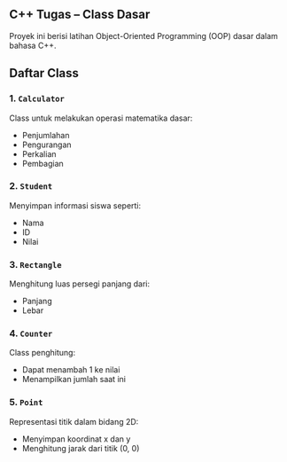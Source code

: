 ## C++ Tugas – Class Dasar

Proyek ini berisi latihan Object-Oriented Programming (OOP) dasar dalam bahasa C++.

##  Daftar Class

### 1. `Calculator`
Class untuk melakukan operasi matematika dasar:
- Penjumlahan
- Pengurangan
- Perkalian
- Pembagian

### 2. `Student`
Menyimpan informasi siswa seperti:
- Nama
- ID
- Nilai

### 3. `Rectangle`
Menghitung luas persegi panjang dari:
- Panjang
- Lebar

### 4. `Counter`
Class penghitung:
- Dapat menambah 1 ke nilai
- Menampilkan jumlah saat ini

### 5. `Point`
Representasi titik dalam bidang 2D:
- Menyimpan koordinat x dan y
- Menghitung jarak dari titik (0, 0)




